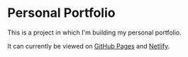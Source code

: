 # Personal Portfolio

This is a project in which I'm building my personal portfolio.

It can currently be viewed on [GitHub Pages](https://dimi-fn.github.io/portfolio/) and [Netlify](https://dimitrisfanis-portfolio.netlify.app/).
